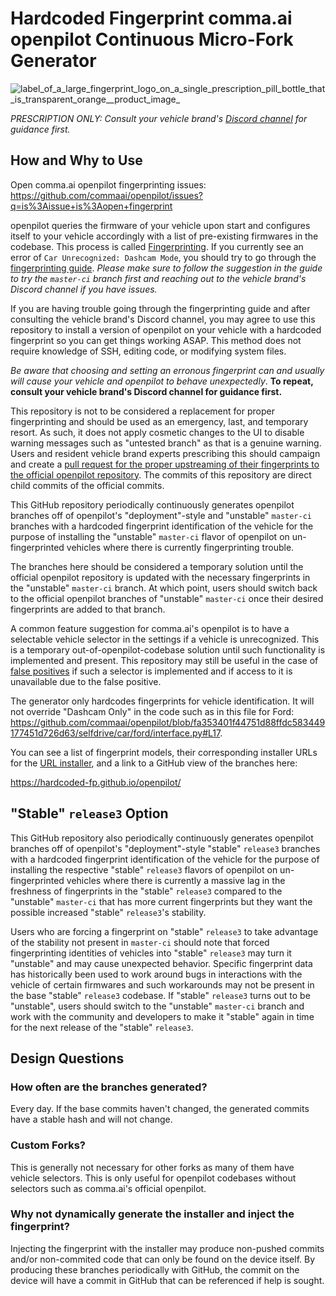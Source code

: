 # Hardcoded Fingerprint comma.ai openpilot Continuous Micro-Fork Generator

![label_of_a_large_fingerprint_logo_on_a_single_prescription_pill_bottle_that_is_transparent_orange__product_image_](https://github.com/hardcoded-fp/openpilot/assets/5363/e209996e-d1dc-45ff-8745-c5fbeea4573c)

*PRESCRIPTION ONLY: Consult your vehicle brand's [Discord channel](https://discord.comma.ai) for guidance first.*

## How and Why to Use

Open comma.ai openpilot fingerprinting issues: https://github.com/commaai/openpilot/issues?q=is%3Aissue+is%3Aopen+fingerprint

openpilot queries the firmware of your vehicle upon start and configures itself to your vehicle accordingly with a list of pre-existing firmwares in the codebase. This process is called [Fingerprinting](https://github.com/commaai/openpilot/wiki/Fingerprinting). If you currently see an error of `Car Unrecognized: Dashcam Mode`, you should try to go through the [fingerprinting guide](https://github.com/commaai/openpilot/wiki/Fingerprinting). *Please make sure to follow the suggestion in the guide to try the `master-ci` branch first and reaching out to the vehicle brand's Discord channel if you have issues.*

If you are having trouble going through the fingerprinting guide and after consulting the vehicle brand's Discord channel, you may agree to use this repository to install a version of openpilot on your vehicle with a hardcoded fingerprint so you can get things working ASAP. This method does not require knowledge of SSH, editing code, or modifying system files.

_Be aware that choosing and setting an erronous fingerprint can and usually will cause your vehicle and openpilot to behave unexpectedly_. **To repeat, consult your vehicle brand's Discord channel for guidance first.**

This repository is not to be considered a replacement for proper fingerprinting and should be used as an emergency, last, and temporary resort. As such, it does not apply cosmetic changes to the UI to disable warning messages such as "untested branch" as that is a genuine warning. Users and resident vehicle brand experts prescribing this should campaign and create a [pull request for the proper upstreaming of their fingerprints to the official openpilot repository](https://github.com/commaai/openpilot/pulls). The commits of this repository are direct child commits of the official commits.

This GitHub repository periodically continuously generates openpilot branches off of openpilot's "deployment"-style and "unstable" `master-ci` branches with a hardcoded fingerprint identification of the vehicle for the purpose of installing the "unstable" `master-ci` flavor of openpilot on un-fingerprinted vehicles where there is currently fingerprinting trouble.

The branches here should be considered a temporary solution until the official openpilot repository is updated with the necessary fingerprints in the "unstable" `master-ci` branch. At which point, users should switch back to the official openpilot branches of "unstable" `master-ci` once their desired fingerprints are added to that branch.

A common feature suggestion for comma.ai's openpilot is to have a selectable vehicle selector in the settings if a vehicle is unrecognized. This is a temporary out-of-openpilot-codebase solution until such functionality is implemented and present. This repository may still be useful in the case of [false positives](https://github.com/commaai/openpilot/issues/28483) if such a selector is implemented and if access to it is unavailable due to the false positive.

The generator only hardcodes fingerprints for vehicle identification. It will not override "Dashcam Only" in the code such as in this file for Ford: https://github.com/commaai/openpilot/blob/fa353401f44751d88ffdc583449177451d726d63/selfdrive/car/ford/interface.py#L17.

You can see a list of fingerprint models, their corresponding installer URLs for the [URL installer](https://github.com/commaai/openpilot/wiki/Forks#url-installers-at-installation-screen), and a link to a GitHub view of the branches here:

https://hardcoded-fp.github.io/openpilot/

## "Stable" `release3` Option

This GitHub repository also periodically continuously generates openpilot branches off of openpilot's "deployment"-style "stable" `release3` branches with a hardcoded fingerprint identification of the vehicle for the purpose of installing the respective "stable" `release3` flavors of openpilot on un-fingerprinted vehicles where there is currently a massive lag in the freshness of fingerprints in the "stable" `release3` compared to the "unstable" `master-ci` that has more current fingerprints but they want the possible increased "stable" `release3`'s stability.

Users who are forcing a fingerprint on "stable" `release3` to take advantage of the stability not present in `master-ci` should note that forced fingerprinting identities of vehicles into "stable" `release3` may turn it "unstable" and may cause unexpected behavior. Specific fingerprint data has historically been used to work around bugs in interactions with the vehicle of certain firmwares and such workarounds may not be present in the base "stable" `release3` codebase. If "stable" `release3` turns out to be "unstable", users should switch to the "unstable" `master-ci` branch and work with the community and developers to make it "stable" again in time for the next release of the "stable" `release3`.

## Design Questions

### How often are the branches generated?

Every day. If the base commits haven't changed, the generated commits have a stable hash and will not change.

### Custom Forks?

This is generally not necessary for other forks as many of them have vehicle selectors. This is only useful for openpilot codebases without selectors such as comma.ai's official openpilot.

### Why not dynamically generate the installer and inject the fingerprint?

Injecting the fingerprint with the installer may produce non-pushed commits and/or non-commited code that can only be found on the device itself. By producing these branches periodically with GitHub, the commit on the device will have a commit in GitHub that can be referenced if help is sought.
